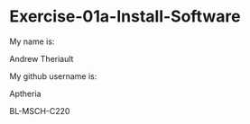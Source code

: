 # Exercise-01a-Install-Software
My name is:

Andrew Theriault

My github username is:

Aptheria

BL-MSCH-C220
